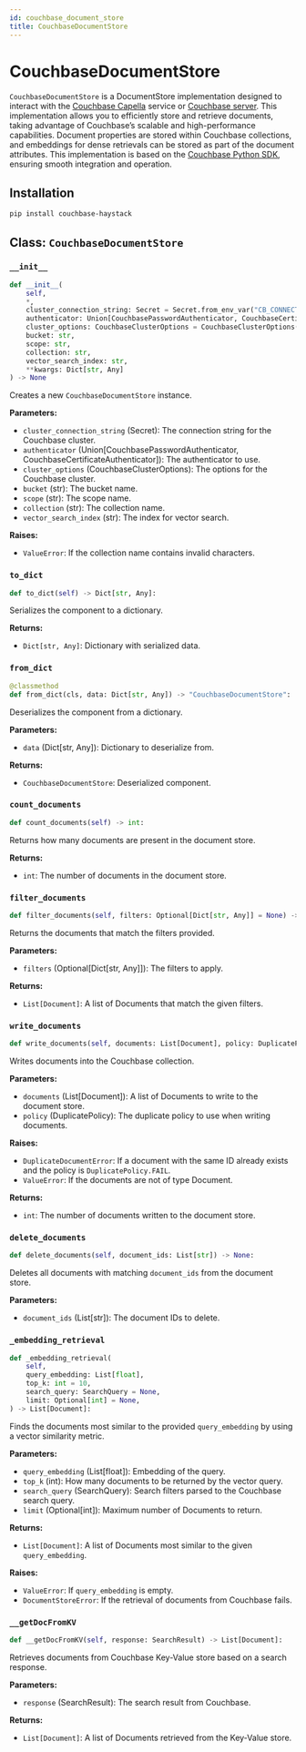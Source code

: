 ```yaml
---
id: couchbase_document_store
title: CouchbaseDocumentStore
---
```


# CouchbaseDocumentStore

`CouchbaseDocumentStore` is a DocumentStore implementation designed to interact with the [Couchbase Capella](https://cloud.couchbase.com) service or [Couchbase server](https://www.couchbase.com/products/server). This implementation allows you to efficiently store and retrieve documents, taking advantage of Couchbase’s scalable and high-performance capabilities. Document properties are stored within Couchbase collections, and embeddings for dense retrievals can be stored as part of the document attributes. This implementation is based on the [Couchbase Python SDK](https://docs.couchbase.com/python-sdk/current/hello-world/start-using-sdk.html), ensuring smooth integration and operation.


## Installation

```bash
pip install couchbase-haystack
```

## Class: `CouchbaseDocumentStore`

### `__init__`

```python
def __init__(
    self,
    *,
    cluster_connection_string: Secret = Secret.from_env_var("CB_CONNECTION_STRING"), 
    authenticator: Union[CouchbasePasswordAuthenticator, CouchbaseCertificateAuthenticator],
    cluster_options: CouchbaseClusterOptions = CouchbaseClusterOptions(),
    bucket: str,
    scope: str,
    collection: str,
    vector_search_index: str,
    **kwargs: Dict[str, Any]
) -> None
```

Creates a new `CouchbaseDocumentStore` instance.

**Parameters:**

- `cluster_connection_string` (Secret): The connection string for the Couchbase cluster.
- `authenticator` (Union[CouchbasePasswordAuthenticator, CouchbaseCertificateAuthenticator]): The authenticator to use.
- `cluster_options` (CouchbaseClusterOptions): The options for the Couchbase cluster.
- `bucket` (str): The bucket name.
- `scope` (str): The scope name.
- `collection` (str): The collection name.
- `vector_search_index` (str): The index for vector search.

**Raises:**

- `ValueError`: If the collection name contains invalid characters.

### `to_dict`

```python
def to_dict(self) -> Dict[str, Any]:
```

Serializes the component to a dictionary.

**Returns:**

- `Dict[str, Any]`: Dictionary with serialized data.

### `from_dict`

```python
@classmethod
def from_dict(cls, data: Dict[str, Any]) -> "CouchbaseDocumentStore":
```

Deserializes the component from a dictionary.

**Parameters:**

- `data` (Dict[str, Any]): Dictionary to deserialize from.

**Returns:**

- `CouchbaseDocumentStore`: Deserialized component.

### `count_documents`

```python
def count_documents(self) -> int:
```

Returns how many documents are present in the document store.

**Returns:**

- `int`: The number of documents in the document store.

### `filter_documents`

```python
def filter_documents(self, filters: Optional[Dict[str, Any]] = None) -> List[Document]:
```

Returns the documents that match the filters provided.

**Parameters:**

- `filters` (Optional[Dict[str, Any]]): The filters to apply.

**Returns:**

- `List[Document]`: A list of Documents that match the given filters.

### `write_documents`

```python
def write_documents(self, documents: List[Document], policy: DuplicatePolicy = DuplicatePolicy.NONE) -> int:
```

Writes documents into the Couchbase collection.

**Parameters:**

- `documents` (List[Document]): A list of Documents to write to the document store.
- `policy` (DuplicatePolicy): The duplicate policy to use when writing documents.

**Raises:**

- `DuplicateDocumentError`: If a document with the same ID already exists and the policy is `DuplicatePolicy.FAIL`.
- `ValueError`: If the documents are not of type Document.

**Returns:**

- `int`: The number of documents written to the document store.

### `delete_documents`

```python
def delete_documents(self, document_ids: List[str]) -> None:
```

Deletes all documents with matching `document_ids` from the document store.

**Parameters:**

- `document_ids` (List[str]): The document IDs to delete.

### `_embedding_retrieval`

```python
def _embedding_retrieval(
    self,
    query_embedding: List[float],
    top_k: int = 10,
    search_query: SearchQuery = None,
    limit: Optional[int] = None,
) -> List[Document]:
```

Finds the documents most similar to the provided `query_embedding` by using a vector similarity metric.

**Parameters:**

- `query_embedding` (List[float]): Embedding of the query.
- `top_k` (int): How many documents to be returned by the vector query.
- `search_query` (SearchQuery): Search filters parsed to the Couchbase search query.
- `limit` (Optional[int]): Maximum number of Documents to return.

**Returns:**

- `List[Document]`: A list of Documents most similar to the given `query_embedding`.

**Raises:**

- `ValueError`: If `query_embedding` is empty.
- `DocumentStoreError`: If the retrieval of documents from Couchbase fails.

### `__getDocFromKV`

```python
def __getDocFromKV(self, response: SearchResult) -> List[Document]:
```

Retrieves documents from Couchbase Key-Value store based on a search response.

**Parameters:**

- `response` (SearchResult): The search result from Couchbase.

**Returns:**

- `List[Document]`: A list of Documents retrieved from the Key-Value store.